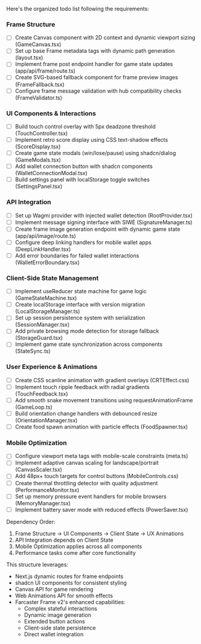 Here's the organized todo list following the requirements:

### Frame Structure
- [ ] Create Canvas component with 2D context and dynamic viewport sizing (GameCanvas.tsx)
- [ ] Set up base Frame metadata tags with dynamic path generation (layout.tsx)
- [ ] Implement frame post endpoint handler for game state updates (app/api/frame/route.ts)
- [ ] Create SVG-based fallback component for frame preview images (FrameFallback.tsx)
- [ ] Configure frame message validation with hub compatibility checks (FrameValidator.ts)

### UI Components & Interactions
- [ ] Build touch control overlay with 5px deadzone threshold (TouchController.tsx)
- [ ] Implement retro score display using CSS text-shadow effects (ScoreDisplay.tsx)
- [ ] Create game state modals (win/lose/pause) using shadcn/dialog (GameModals.tsx)
- [ ] Add wallet connection button with shadcn components (WalletConnectionModal.tsx)
- [ ] Build settings panel with localStorage toggle switches (SettingsPanel.tsx)

### API Integration
- [ ] Set up Wagmi provider with injected wallet detection (RootProvider.tsx)
- [ ] Implement message signing interface with SIWE (SignatureManager.ts)
- [ ] Create frame image generation endpoint with dynamic game state (app/api/image/route.ts)
- [ ] Configure deep linking handlers for mobile wallet apps (DeepLinkHandler.tsx)
- [ ] Add error boundaries for failed wallet interactions (WalletErrorBoundary.tsx)

### Client-Side State Management
- [ ] Implement useReducer state machine for game logic (GameStateMachine.tsx)
- [ ] Create localStorage interface with version migration (LocalStorageManager.ts)
- [ ] Set up session persistence system with serialization (SessionManager.tsx)
- [ ] Add private browsing mode detection for storage fallback (StorageGuard.tsx)
- [ ] Implement game state synchronization across components (StateSync.ts)

### User Experience & Animations
- [ ] Create CSS scanline animation with gradient overlays (CRTEffect.css)
- [ ] Implement touch ripple feedback with radial gradients (TouchFeedback.tsx)
- [ ] Add smooth snake movement transitions using requestAnimationFrame (GameLoop.ts)
- [ ] Build orientation change handlers with debounced resize (OrientationManager.tsx)
- [ ] Create food spawn animation with particle effects (FoodSpawner.tsx)

### Mobile Optimization
- [ ] Configure viewport meta tags with mobile-scale constraints (meta.ts)
- [ ] Implement adaptive canvas scaling for landscape/portrait (CanvasScaler.tsx)
- [ ] Add 48px+ touch targets for control buttons (MobileControls.css)
- [ ] Create thermal throttling detector with quality adjustment (PerformanceMonitor.tsx)
- [ ] Set up memory pressure event handlers for mobile browsers (MemoryManager.tsx)
- [ ] Implement battery saver mode with reduced effects (PowerSaver.tsx)

Dependency Order:
1. Frame Structure → UI Components → Client State → UX Animations
2. API Integration depends on Client State
3. Mobile Optimization applies across all components
4. Performance tasks come after core functionality

This structure leverages:
- Next.js dynamic routes for frame endpoints
- shadcn UI components for consistent styling
- Canvas API for game rendering
- Web Animations API for smooth effects
- Farcaster Frame v2's enhanced capabilities:
  - Complex stateful interactions
  - Dynamic image generation
  - Extended button actions
  - Client-side state persistence
  - Direct wallet integration